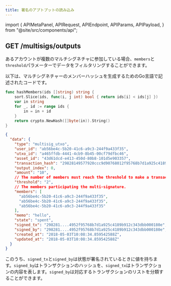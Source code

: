 ```yaml
---
title: 署名のアプトプットの読み込み
---
```


import {
  APIMetaPanel,
  APIRequest,
  APIEndpoint,
  APIParams,
  APIPayload,
} from "@site/src/components/api";

## GET /multisigs/outputs

<APIEndpoint url="/multisigs/outputs?state=:state&offset=:offset&limit=:limit&members=:members&threshold=:threshold" />

<APIMetaPanel scope="Authorized" />

<APIParams
  p-state="Optional, the states of UTXO, e.g. unspent, signed, and spent."
  p-offset="Optional, pagination start time, RFC3339Nano format, e.g. `2020-12-12T12:12:12.999999999Z`."
  p-limit="Optional, pagination per page data limit, 500 by default, maximally 500"
  p-members="used together with threshold to participate in the hash of multi-signature members."
  p-threshold="integer, used with members, multi-signature threshold, for example, 2/3, threshold = 2"
/>

あるアカウントが複数のマルチシグネチャに参加している場合、`members`と`threshold`パラメーターでデータをフィルタリングすることができます。

以下は、マルチシグネチャーのメンバーハッシュを生成するためのGo言語で記述されたコードです。

```go
func hashMembers(ids []string) string {
	sort.Slice(ids, func(i, j int) bool { return ids[i] < ids[j] })
	var in string
	for _, id := range ids {
		in = in + id
	}
	return crypto.NewHash([]byte(in)).String()
}
```

<APIRequest
  title="Get Multisig Outputs"
  url="/multisigs/outputs?limit=500&offset=2006-01-02T15:04:05.999999999Z&state=spent"
/>

```json title="Response"
{
  "data": {
    "type": "multisig_utxo",
    "user_id": "ab56be4c-5b20-41c6-a9c3-244f9a433f35",
    "utxo_id": "a465ffdb-4441-4cb9-8b45-00cf79dfbc46",
    "asset_id": "43d61dcd-e413-450d-80b8-101d5e903357",
    "transaction_hash": "29828149577920ccc9d90768012f95768b7d1a925c4189b912c343dbb000180e",
    "output_index": 0,
    "amount": "10",
    // The number of members must reach the threshold to make a transaction effective.
    "threshold": "2",
    // The members participating the multi-signature.
    "members": [
      "ab56be4c-5b20-41c6-a9c3-244f9a433f35",
      "ab56be4c-5b20-41c6-a9c3-244f9a433f35",
      "ab56be4c-5b20-41c6-a9c3-244f9a433f35"
    ],
    "memo": "hello",
    "state": "spent",
    "signed_tx": "298281....4952f95768b7d1a925c4189b912c343dbb000180e",
    "signed_by": "298281....4952f95768b7d1a925c4189b912c343dbb000180e",
    "created_at": "2018-05-03T10:08:34.859542588Z",
    "updated_at": "2018-05-03T10:08:34.859542588Z"
  }
}
```

このうち、`signed_tx`と`signed_by`は状態が署名されているときに値を持ちます。`signed_by`はトランザクションのハッシュを、`signed_tx`はトランザクションの内容を表します。`signed_by`は対応するトランザクションのリストを分類することができます。
